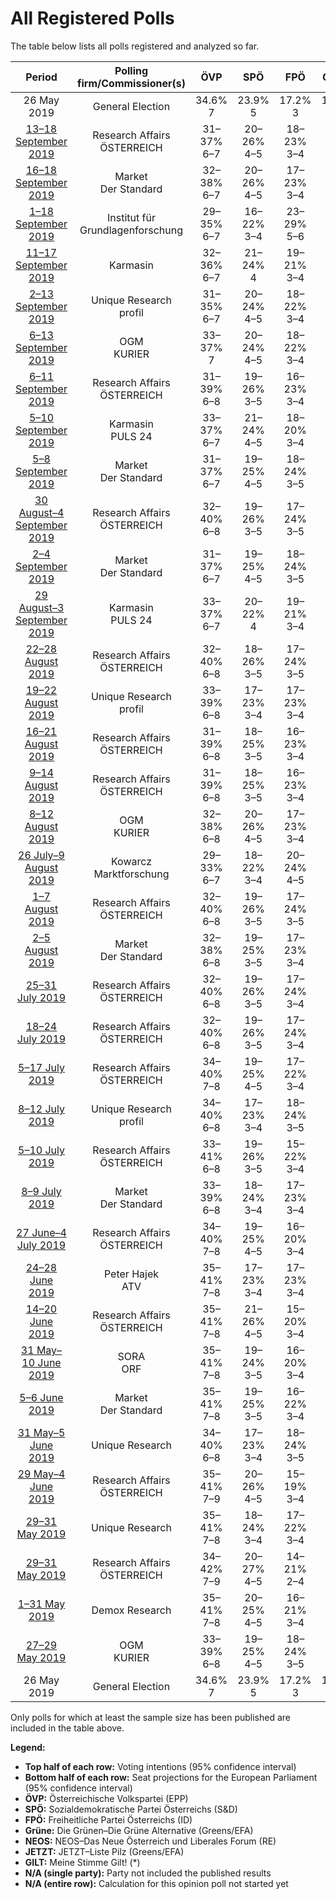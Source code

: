# All Registered Polls

The table below lists all polls registered and analyzed so far.

| Period     | Polling firm/Commissioner(s) | ÖVP | SPÖ | FPÖ | Grüne | NEOS | JETZT | GILT |
|:----------:|:----------------------------:|:--:|:--:|:--:|:--:|:--:|:--:|:--:|
| 26 May 2019 | General Election | 34.6% <br> 7 | 23.9% <br> 5 | 17.2% <br> 3 | 14.1% <br> 2 | 8.4% <br> 1 | 1.0% <br> 0 | 0.0% <br> 0 |
| [13–18 September 2019](2019-09-18-ResearchAffairs.html) | Research Affairs <br> ÖSTERREICH | 31–37% <br> 6–7 | 20–26% <br> 4–5 | 18–23% <br> 3–4 | 10–14% <br> 2–3 | 6–10% <br> 1 | 1–3% <br> 0 | N/A <br> N/A |
| [16–18 September 2019](2019-09-18-Market.html) | Market <br> Der Standard | 32–38% <br> 6–7 | 20–26% <br> 4–5 | 17–23% <br> 3–4 | 9–13% <br> 1–2 | 6–10% <br> 1–2 | 1–3% <br> 0 | N/A <br> N/A |
| [1–18 September 2019](2019-09-18-InstitutfürGrundlagenforschung.html) | Institut für Grundlagenforschung | 29–35% <br> 6–7 | 16–22% <br> 3–4 | 23–29% <br> 5–6 | 9–14% <br> 1–2 | 6–10% <br> 1 | 2–5% <br> 0–1 | N/A <br> N/A |
| [11–17 September 2019](2019-09-17-Karmasin.html) | Karmasin | 32–36% <br> 6–7 | 21–24% <br> 4 | 19–21% <br> 3–4 | 12–14% <br> 2–3 | 8–10% <br> 1–2 | 1% <br> 0 | N/A <br> N/A |
| [2–13 September 2019](2019-09-13-UniqueResearch.html) | Unique Research <br> profil | 31–35% <br> 6–7 | 20–24% <br> 4–5 | 18–22% <br> 3–4 | 12–14% <br> 2–3 | 7–9% <br> 1 | 2–3% <br> 0 | N/A <br> N/A |
| [6–13 September 2019](2019-09-13-OGM.html) | OGM <br> KURIER | 33–37% <br> 7 | 20–24% <br> 4–5 | 18–22% <br> 3–4 | 10–12% <br> 2 | 7–9% <br> 1 | 1–3% <br> 0 | N/A <br> N/A |
| [6–11 September 2019](2019-09-11-ResearchAffairs.html) | Research Affairs <br> ÖSTERREICH | 31–39% <br> 6–8 | 19–26% <br> 3–5 | 16–23% <br> 3–4 | 9–14% <br> 1–2 | 7–12% <br> 1–2 | 0–2% <br> 0 | N/A <br> N/A |
| [5–10 September 2019](2019-09-10-Karmasin.html) | Karmasin <br> PULS 24 | 33–37% <br> 6–7 | 21–24% <br> 4–5 | 18–20% <br> 3–4 | 11–13% <br> 2 | 8–10% <br> 1–2 | 2–3% <br> 0 | N/A <br> N/A |
| [5–8 September 2019](2019-09-08-Market.html) | Market <br> Der Standard | 31–37% <br> 6–7 | 19–25% <br> 4–5 | 18–24% <br> 3–5 | 8–12% <br> 1–2 | 8–12% <br> 1–2 | 1–3% <br> 0 | N/A <br> N/A |
| [30 August–4 September 2019](2019-09-04-ResearchAffairs.html) | Research Affairs <br> ÖSTERREICH | 32–40% <br> 6–8 | 19–26% <br> 3–5 | 17–24% <br> 3–5 | 8–14% <br> 1–2 | 6–11% <br> 1–2 | 0–2% <br> 0 | N/A <br> N/A |
| [2–4 September 2019](2019-09-04-Market.html) | Market <br> Der Standard | 31–37% <br> 6–7 | 19–25% <br> 4–5 | 18–24% <br> 3–5 | 9–13% <br> 1–2 | 7–11% <br> 1–2 | 1–3% <br> 0 | N/A <br> N/A |
| [29 August–3 September 2019](2019-09-03-Karmasin.html) | Karmasin <br> PULS 24 | 33–37% <br> 6–7 | 20–22% <br> 4 | 19–21% <br> 3–4 | 11–13% <br> 2 | 8–10% <br> 1–2 | 1% <br> 0 | N/A <br> N/A |
| [22–28 August 2019](2019-08-28-ResearchAffairs.html) | Research Affairs <br> ÖSTERREICH | 32–40% <br> 6–8 | 18–26% <br> 3–5 | 17–24% <br> 3–5 | 8–14% <br> 1–2 | 6–11% <br> 1–2 | 1–4% <br> 0 | N/A <br> N/A |
| [19–22 August 2019](2019-08-22-UniqueResearch.html) | Unique Research <br> profil | 33–39% <br> 6–8 | 17–23% <br> 3–4 | 17–23% <br> 3–4 | 10–14% <br> 2–3 | 7–11% <br> 1–2 | 1–2% <br> 0 | N/A <br> N/A |
| [16–21 August 2019](2019-08-21-ResearchAffairs.html) | Research Affairs <br> ÖSTERREICH | 31–39% <br> 6–8 | 18–25% <br> 3–5 | 16–23% <br> 3–4 | 9–14% <br> 1–3 | 6–11% <br> 1–2 | 1–4% <br> 0 | N/A <br> N/A |
| [9–14 August 2019](2019-08-14-ResearchAffairs.html) | Research Affairs <br> ÖSTERREICH | 31–39% <br> 6–8 | 18–25% <br> 3–5 | 16–23% <br> 3–4 | 9–14% <br> 1–3 | 7–12% <br> 1–2 | 1–4% <br> 0 | N/A <br> N/A |
| [8–12 August 2019](2019-08-12-OGM.html) | OGM <br> KURIER | 32–38% <br> 6–8 | 20–26% <br> 4–5 | 17–23% <br> 3–4 | 9–13% <br> 1–2 | 6–10% <br> 1–2 | 1–3% <br> 0 | N/A <br> N/A |
| [26 July–9 August 2019](2019-08-09-KowarczMarktforschung.html) | Kowarcz Marktforschung | 29–33% <br> 6–7 | 18–22% <br> 3–4 | 20–24% <br> 4–5 | 11–15% <br> 2–3 | 8–11% <br> 1–2 | 1–3% <br> 0 | N/A <br> N/A |
| [1–7 August 2019](2019-08-07-ResearchAffairs.html) | Research Affairs <br> ÖSTERREICH | 32–40% <br> 6–8 | 19–26% <br> 3–5 | 17–24% <br> 3–5 | 8–13% <br> 1–2 | 6–11% <br> 1–2 | 1–4% <br> 0 | N/A <br> N/A |
| [2–5 August 2019](2019-08-05-Market.html) | Market <br> Der Standard | 32–38% <br> 6–8 | 19–25% <br> 3–5 | 17–23% <br> 3–4 | 8–12% <br> 1–2 | 8–12% <br> 1–2 | 1–2% <br> 0 | N/A <br> N/A |
| [25–31 July 2019](2019-07-31-ResearchAffairs.html) | Research Affairs <br> ÖSTERREICH | 32–40% <br> 6–8 | 19–26% <br> 3–5 | 17–24% <br> 3–4 | 9–14% <br> 1–2 | 6–11% <br> 1–2 | 0–2% <br> 0 | N/A <br> N/A |
| [18–24 July 2019](2019-07-24-ResearchAffairs.html) | Research Affairs <br> ÖSTERREICH | 32–40% <br> 6–8 | 19–26% <br> 3–5 | 17–24% <br> 3–4 | 9–15% <br> 1–3 | 5–10% <br> 1–2 | 0–2% <br> 0 | N/A <br> N/A |
| [5–17 July 2019](2019-07-17-ResearchAffairs.html) | Research Affairs <br> ÖSTERREICH | 34–40% <br> 7–8 | 19–25% <br> 4–5 | 17–22% <br> 3–4 | 10–14% <br> 2–3 | 6–9% <br> 1 | 1–2% <br> 0 | N/A <br> N/A |
| [8–12 July 2019](2019-07-12-UniqueResearch.html) | Unique Research <br> profil | 34–40% <br> 6–8 | 17–23% <br> 3–4 | 18–24% <br> 3–5 | 9–13% <br> 1–2 | 7–11% <br> 1–2 | 1–2% <br> 0 | N/A <br> N/A |
| [5–10 July 2019](2019-07-10-ResearchAffairs.html) | Research Affairs <br> ÖSTERREICH | 33–41% <br> 6–8 | 19–26% <br> 3–5 | 15–22% <br> 3–4 | 9–15% <br> 1–3 | 6–11% <br> 1–2 | 0–2% <br> 0 | N/A <br> N/A |
| [8–9 July 2019](2019-07-09-Market.html) | Market <br> Der Standard | 33–39% <br> 6–8 | 18–24% <br> 3–4 | 17–23% <br> 3–4 | 9–13% <br> 1–2 | 8–12% <br> 1–2 | 1–2% <br> 0 | N/A <br> N/A |
| [27 June–4 July 2019](2019-07-04-ResearchAffairs.html) | Research Affairs <br> ÖSTERREICH | 34–40% <br> 7–8 | 19–25% <br> 4–5 | 16–20% <br> 3–4 | 9–13% <br> 1–2 | 6–10% <br> 1–2 | 1–3% <br> 0 | N/A <br> N/A |
| [24–28 June 2019](2019-06-28-PeterHajek.html) | Peter Hajek <br> ATV | 35–41% <br> 7–8 | 17–23% <br> 3–4 | 17–23% <br> 3–4 | 9–13% <br> 1–2 | 7–11% <br> 1–2 | 1–2% <br> 0 | N/A <br> N/A |
| [14–20 June 2019](2019-06-20-ResearchAffairs.html) | Research Affairs <br> ÖSTERREICH | 35–41% <br> 7–8 | 21–26% <br> 4–5 | 15–20% <br> 3–4 | 8–12% <br> 1–2 | 6–10% <br> 1–2 | 1–3% <br> 0 | N/A <br> N/A |
| [31 May–10 June 2019](2019-06-10-SORA.html) | SORA <br> ORF | 35–41% <br> 7–8 | 19–24% <br> 3–5 | 16–20% <br> 3–4 | 10–14% <br> 2–3 | 7–10% <br> 1–2 | 1–2% <br> 0 | N/A <br> N/A |
| [5–6 June 2019](2019-06-06-Market.html) | Market <br> Der Standard | 35–41% <br> 7–8 | 19–25% <br> 3–5 | 16–22% <br> 3–4 | 8–12% <br> 1–2 | 7–11% <br> 1–2 | 1–2% <br> 0 | N/A <br> N/A |
| [31 May–5 June 2019](2019-06-05-UniqueResearch.html) | Unique Research | 34–40% <br> 6–8 | 17–23% <br> 3–4 | 18–24% <br> 3–5 | 8–12% <br> 1–2 | 8–12% <br> 1–2 | 1–2% <br> 0 | N/A <br> N/A |
| [29 May–4 June 2019](2019-06-04-ResearchAffairs.html) | Research Affairs <br> ÖSTERREICH | 35–41% <br> 7–9 | 20–26% <br> 4–5 | 15–19% <br> 3–4 | 7–11% <br> 1–2 | 7–11% <br> 1–2 | 1–2% <br> 0 | N/A <br> N/A |
| [29–31 May 2019](2019-05-31-UniqueResearch.html) | Unique Research | 35–41% <br> 7–8 | 18–24% <br> 3–4 | 17–22% <br> 3–4 | 8–12% <br> 1–2 | 8–12% <br> 1–2 | 1–2% <br> 0 | N/A <br> N/A |
| [29–31 May 2019](2019-05-31-ResearchAffairs.html) | Research Affairs <br> ÖSTERREICH | 34–42% <br> 7–9 | 20–27% <br> 4–5 | 14–21% <br> 2–4 | 6–11% <br> 1–2 | 8–13% <br> 1–2 | 0–2% <br> 0 | N/A <br> N/A |
| [1–31 May 2019](2019-05-31-DemoxResearch.html) | Demox Research | 35–41% <br> 7–8 | 20–25% <br> 4–5 | 16–21% <br> 3–4 | 7–10% <br> 1–2 | 9–13% <br> 1–2 | N/A <br> N/A | N/A <br> N/A |
| [27–29 May 2019](2019-05-29-OGM.html) | OGM <br> KURIER | 33–39% <br> 6–8 | 19–25% <br> 4–5 | 18–24% <br> 3–5 | 8–12% <br> 1–2 | 6–10% <br> 1–2 | 1–3% <br> 0 | N/A <br> N/A |
| 26 May 2019 | General Election | 34.6% <br> 7 | 23.9% <br> 5 | 17.2% <br> 3 | 14.1% <br> 2 | 8.4% <br> 1 | 1.0% <br> 0 | 0.0% <br> 0 |

Only polls for which at least the sample size has been published are included in the table above.

**Legend:**
+ **Top half of each row:** Voting intentions (95% confidence interval)
+ **Bottom half of each row:** Seat projections for the European Parliament (95% confidence interval)
+ **ÖVP:** Österreichische Volkspartei (EPP)
+ **SPÖ:** Sozialdemokratische Partei Österreichs (S&D)
+ **FPÖ:** Freiheitliche Partei Österreichs (ID)
+ **Grüne:** Die Grünen–Die Grüne Alternative (Greens/EFA)
+ **NEOS:** NEOS–Das Neue Österreich und Liberales Forum (RE)
+ **JETZT:** JETZT–Liste Pilz (Greens/EFA)
+ **GILT:** Meine Stimme Gilt! (*)
+ **N/A (single party):** Party not included the published results
+ **N/A (entire row):** Calculation for this opinion poll not started yet

